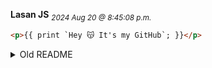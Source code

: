 **Lasan JS** <sub>*2024 Aug 20 @ 8:45:08 p.m.*</sub>

```html
<p>{{ print `Hey 😽 It's my GitHub`; }}</p>
```

<details>
    <summary>Old README</summary>

```asm
; I will modify this content after I create and publish my own programming language

section .data                           
    message db "There is nothing for you to see here yet and I will put something on later", 0
    message_length equ $ - message

section .text
    global _start

_start:
    mov rax, 1
    mov rdi, 1
    mov rsi, message
    mov rdx, message_length
    syscall
    
    mov rax, 60
    mov rdi, 0
    syscall
```

</details>
